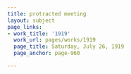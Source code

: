 ```yaml
---
title: protracted meeting
layout: subject
page_links:
- work_title: '1919'
  work_url: pages/works/1919
  page_title: Saturday, July 26, 1919
  page_anchor: page-960

---
```


